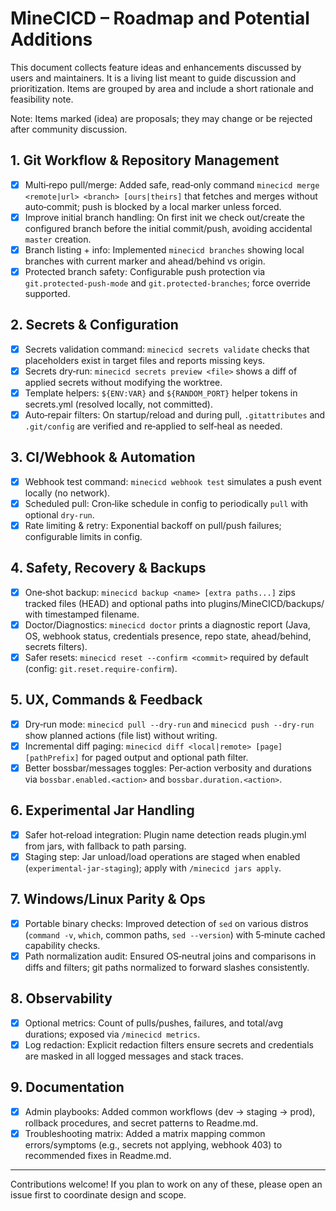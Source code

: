 # MineCICD – Roadmap and Potential Additions

This document collects feature ideas and enhancements discussed by users and maintainers. It is a living list meant to guide discussion and prioritization. Items are grouped by area and include a short rationale and feasibility note.

Note: Items marked (idea) are proposals; they may change or be rejected after community discussion.

## 1. Git Workflow & Repository Management
- [x] Multi‑repo pull/merge: Added safe, read‑only command `minecicd merge <remote|url> <branch> [ours|theirs]` that fetches and merges without auto‑commit; push is blocked by a local marker unless forced.
- [x] Improve initial branch handling: On first init we check out/create the configured branch before the initial commit/push, avoiding accidental `master` creation.
- [x] Branch listing + info: Implemented `minecicd branches` showing local branches with current marker and ahead/behind vs origin.
- [x] Protected branch safety: Configurable push protection via `git.protected-push-mode` and `git.protected-branches`; force override supported.

## 2. Secrets & Configuration
- [x] Secrets validation command: `minecicd secrets validate` checks that placeholders exist in target files and reports missing keys.
- [x] Secrets dry‑run: `minecicd secrets preview <file>` shows a diff of applied secrets without modifying the worktree.
- [x] Template helpers: `${ENV:VAR}` and `${RANDOM_PORT}` helper tokens in secrets.yml (resolved locally, not committed).
- [x] Auto‑repair filters: On startup/reload and during pull, `.gitattributes` and `.git/config` are verified and re‑applied to self‑heal as needed.

## 3. CI/Webhook & Automation
- [x] Webhook test command: `minecicd webhook test` simulates a push event locally (no network).
- [x] Scheduled pull: Cron‑like schedule in config to periodically `pull` with optional `dry-run`.
- [x] Rate limiting & retry: Exponential backoff on pull/push failures; configurable limits in config.

## 4. Safety, Recovery & Backups
- [x] One‑shot backup: `minecicd backup <name> [extra paths...]` zips tracked files (HEAD) and optional paths into plugins/MineCICD/backups/ with timestamped filename.
- [x] Doctor/Diagnostics: `minecicd doctor` prints a diagnostic report (Java, OS, webhook status, credentials presence, repo state, ahead/behind, secrets filters).
- [x] Safer resets: `minecicd reset --confirm <commit>` required by default (config: `git.reset.require-confirm`).

## 5. UX, Commands & Feedback
- [x] Dry‑run mode: `minecicd pull --dry-run` and `minecicd push --dry-run` show planned actions (file list) without writing.
- [x] Incremental diff paging: `minecicd diff <local|remote> [page] [pathPrefix]` for paged output and optional path filter.
- [x] Better bossbar/messages toggles: Per‑action verbosity and durations via `bossbar.enabled.<action>` and `bossbar.duration.<action>`.

## 6. Experimental Jar Handling
- [x] Safer hot‑reload integration: Plugin name detection reads plugin.yml from jars, with fallback to path parsing.
- [x] Staging step: Jar unload/load operations are staged when enabled (`experimental-jar-staging`); apply with `/minecicd jars apply`. 

## 7. Windows/Linux Parity & Ops
- [x] Portable binary checks: Improved detection of `sed` on various distros (`command -v`, `which`, common paths, `sed --version`) with 5‑minute cached capability checks.
- [x] Path normalization audit: Ensured OS‑neutral joins and comparisons in diffs and filters; git paths normalized to forward slashes consistently.

## 8. Observability
- [x] Optional metrics: Count of pulls/pushes, failures, and total/avg durations; exposed via `/minecicd metrics`.
- [x] Log redaction: Explicit redaction filters ensure secrets and credentials are masked in all logged messages and stack traces.

## 9. Documentation
- [x] Admin playbooks: Added common workflows (dev → staging → prod), rollback procedures, and secret patterns to Readme.md.
- [x] Troubleshooting matrix: Added a matrix mapping common errors/symptoms (e.g., secrets not applying, webhook 403) to recommended fixes in Readme.md.

---
Contributions welcome! If you plan to work on any of these, please open an issue first to coordinate design and scope.
